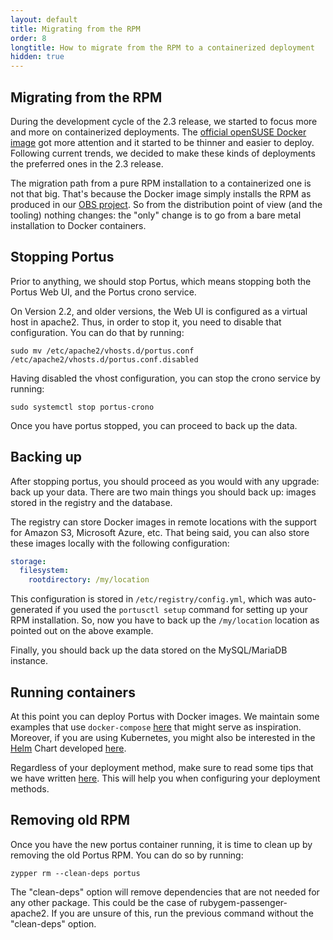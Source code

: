 ```yaml
---
layout: default
title: Migrating from the RPM
order: 8
longtitle: How to migrate from the RPM to a containerized deployment
hidden: true
---
```


## Migrating from the RPM

During the development cycle of the 2.3 release, we started to focus more and
more on containerized deployments. The [official openSUSE Docker
image](https://hub.docker.com/r/opensuse/portus/) got more attention and it
started to be thinner and easier to deploy. Following current trends, we decided
to make these kinds of deployments the preferred ones in the 2.3 release.

The migration path from a pure RPM installation to a containerized one is not
that big. That's because the Docker image simply installs the RPM as produced in
our [OBS
project](https://build.opensuse.org/project/show/Virtualization:containers:Portus:2.3). So
from the distribution point of view (and the tooling) nothing changes: the
"only" change is to go from a bare metal installation to Docker containers.

## Stopping Portus

Prior to anything, we should stop Portus, which means stopping both the Portus Web UI, and
the Portus crono service.

On Version 2.2, and older versions, the Web UI is configured as a virtual host in apache2. Thus,
in order to stop it, you need to disable that configuration. You can do that by running:

```
sudo mv /etc/apache2/vhosts.d/portus.conf /etc/apache2/vhosts.d/portus.conf.disabled
```

Having disabled the vhost configuration, you can stop the crono service by running:

```
sudo systemctl stop portus-crono
```

Once you have portus stopped, you can proceed to back up the data.


## Backing up

After stopping portus, you should proceed as you would with any upgrade: back up your
data. There are two main things you should back up: images stored in the
registry and the database.

The registry can store Docker images in remote locations with the support for
Amazon S3, Microsoft Azure, etc. That being said, you can also store these
images locally with the following configuration:

```yaml
storage:
  filesystem:
    rootdirectory: /my/location
```

This configuration is stored in `/etc/registry/config.yml`, which was
auto-generated if you used the `portusctl setup` command for setting up your RPM
installation. So, now you have to back up the `/my/location` location as pointed
out on the above example.

Finally, you should back up the data stored on the MySQL/MariaDB instance.

## Running containers

At this point you can deploy Portus with Docker images. We maintain some
examples that use `docker-compose`
[here](https://github.com/SUSE/Portus/tree/master/examples/compose) that might
serve as inspiration. Moreover, if you are using Kubernetes, you might also be
interested in the [Helm](https://www.helm.sh/) Chart developed
[here](https://github.com/kubic-project/caasp-services/tree/master/contrib/helm-charts/portus).

Regardless of your deployment method, make sure to read some tips that we have
written [here](http://port.us.org/docs/deploy.html#containerized). This will
help you when configuring your deployment methods.

## Removing old RPM

Once you have the new portus container running, it is time to clean up by removing the old Portus RPM.
You can do so by running:

```
zypper rm --clean-deps portus
```

The "clean-deps" option will remove dependencies that are not needed for any other package. This could
be the case of rubygem-passenger-apache2. If you are unsure of this, run the previous command without the
"clean-deps" option.



